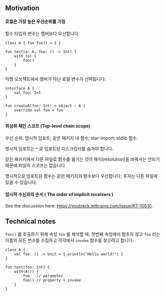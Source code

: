 ## Motivation

#### 로컬은 가장 높은 우선순위를 가짐

함수 타입의 변수는 멤버보다 우선합니다:
 
```
class A { fun foo() = 1 }

fun test(a: A, foo: () -> Int) {
    with (a) {
        foo()
    }
}
```

익명 오브젝트에서 멤버가 아닌 로컬 변수가 선택됩니다:

```
interface A {
    val foo: Int
}

fun createA(foo: Int) = object : A {
    override val foo = foo
}
```

#### 최상위 체인 스코프 (Top-level chain scope)
 
우선 순위: 명시적 임포트; 같은 패키지 내 함수; star-import; stdlib 함수.

명시적 임포트는 `*` 로 임포트된 디스크립터를 숨겨야 합니다.

같은 패키지에서 다른 파일로 함수를 옮기는 것이 해석(resolution)을 바꿔서는 안되기 때문에 파일의 스코프는 없습니다.

명시적으로 임포트된 함수는 같은 패키지의 함수보다 우선합니다; 후자는 다른 파일에 있을 수 있습니다. 

#### 암시적 수신자의 순서 ( The order of implicit receivers )

See the discussion here: https://youtrack.jetbrains.com/issue/KT-10510.

## Technical notes

`foo()` 를 호출하기 위해 속성 `foo` 를 해석할 때, 첫번째 속성에서 멈추지 않고 `foo` 라는 이름의 모든 변수를 수집하고 각각에서 `invoke` 함수를 찾으려고 합니다:
 
``` 
class A {
    val foo: () -> Unit = { println("Hello world!") }
}

fun test(foo: Int) {
    with(A()) {
        foo   // parameter
        foo() // property + invoke
    }
}
```